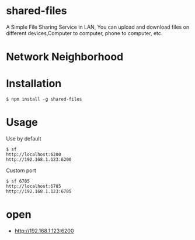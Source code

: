 # shared-files
A Simple File Sharing Service in LAN, You can upload and download files on different devices,Computer to computer, phone to computer, etc.
# Network Neighborhood

# Installation
```
$ npm install -g shared-files
```
# Usage
Use by default
```
$ sf
http://localhost:6200
http://192.168.1.123:6200
```
Custom port
```
$ sf 6785
http://localhost:6785
http://192.168.1.123:6785
```
# open

- http://192.168.1.123:6200